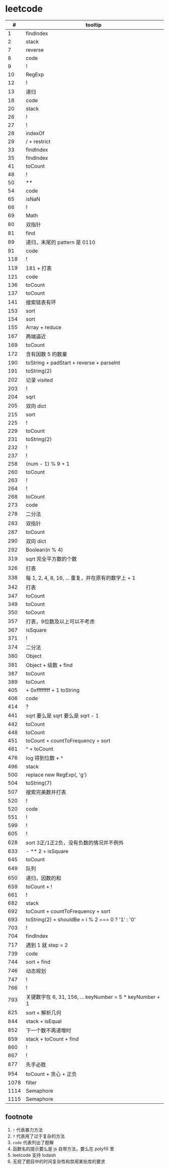 # leetcode

| # | tooltip |
| --- | --- |
| 1 | findIndex |
| 2 | stack |
| 7 | reverse |
| 8 | code |
| 9 | ! |
| 10 | RegExp |
| 12 | ! |
| 13 | 递归 |
| 18 | code |
| 20 | stack |
| 26 | ! |
| 27 | ! |
| 28 | indexOf |
| 29 | / + restrict |
| 33 | findIndex |
| 35 | findIndex |
| 41 | toCount |
| 48 | ! |
| 50 | ** |
| 54 | code |
| 65 | isNaN |
| 66 | ! |
| 69 | Math |
| 80 | 双指针 |
| 81 | find |
| 89 | 递归，末尾的 pattern 是 0110 |
| 91 | code |
| 118 | ! |
| 119 | 181 + 打表 |
| 121 | code |
| 136 | toCount |
| 137 | toCount |
| 141 | 搜索链表有环 |
| 153 | sort |
| 154 | sort |
| 155 | Array + reduce |
| 167 | 两端逼近 |
| 169 | toCount |
| 172 | 含有因数 5 的数量 |
| 190 | toString + padStart + reverse + parseInt |
| 191 | toString(2) |
| 202 | 记录 visited |
| 203 | ! |
| 204 | sqrt |
| 205 | 双向 dict |
| 215 | sort |
| 225 | ! |
| 229 | toCount |
| 231 | toString(2) |
| 232 | ! |
| 237 | ! |
| 258 | (num - 1) % 9 + 1 |
| 260 | toCount |
| 263 | ! |
| 264 | ! |
| 268 | toCount |
| 273 | code |
| 278 | 二分法 |
| 283 | 双指针 |
| 287 | toCount |
| 290 | 双向 dict |
| 292 | Boolean(n % 4) |
| 319 | sqrt 完全平方数的个数 |
| 326 | 打表 |
| 338 | 每 1, 2, 4, 8, 16, ... 重复，并在原有的数字上 + 1 |
| 342 | 打表 |
| 347 | toCount |
| 349 | toCount |
| 350 | toCount |
| 357 | 打表，9位数及以上可以不考虑 |
| 367 | isSquare |
| 371 | ! |
| 374 | 二分法 |
| 380 | Object |
| 381 | Object + 级数 + find |
| 387 | toCount |
| 389 | toCount |
| 405 | + 0xffffffff + 1 toString |
| 406 | code |
| 414 | ? |
| 441 | sqrt 要么是 sqrt 要么是 sqrt - 1 |
| 442 | toCount |
| 448 | toCount |
| 451 | toCount + countToFrequency + sort |
| 461 | ^ + toCount |
| 476 | log 得到位数 + ^ |
| 496 | stack |
| 500 | replace new RegExp(, 'g') |
| 504 | toString(7) |
| 507 | 搜索完美数并打表 |
| 520 | ! |
| 520 | code |
| 551 | ! |
| 599 | ! |
| 605 | ! |
| 628 | sort 3正/1正2负，没有负数的情况并不例外 |
| 633 | - ** 2 + isSquare |
| 645 | toCount |
| 649 | 队列 |
| 650 | 递归，因数的和 |
| 659 | toCount + ! |
| 661 | ! |
| 682 | stack |
| 692 | toCount + countToFrequency + sort |
| 693 | toString(2) + shouldBe = i % 2 === 0 ? '1' : '0' |
| 703 | ! |
| 704 | findIndex |
| 717 | 遇到 1 就 step = 2 |
| 739 | code |
| 744 | sort + find |
| 746 | 动态规划 |
| 747 | ! |
| 766 | ! |
| 793 | 关键数字在 6, 31, 156, ... keyNumber = 5 * keyNumber + 1 |
| 825 | sort + 解析几何 |
| 844 | stack + isEqual |
| 852 | 下一个数不再递增时 |
| 859 | stack + toCount + find |
| 860 | ! |
| 867 | ! |
| 877 | 先手必胜 |
| 954 | toCount + 贪心 + 正负 |
| 1078 | filter |
| 1114 | Semaphore |
| 1115 | Semaphore |

## footnote

1. `!` 代表暴力方法
1. `?` 代表用了过于复杂的方法
1. `code` 代表列出了题解
1. 函数名的提示要么是 js 自带方法，要么在 polyfill 里
1. leetcode 支持 lodash
1. 无视了题目中的时间复杂性和禁用某些库的要求
